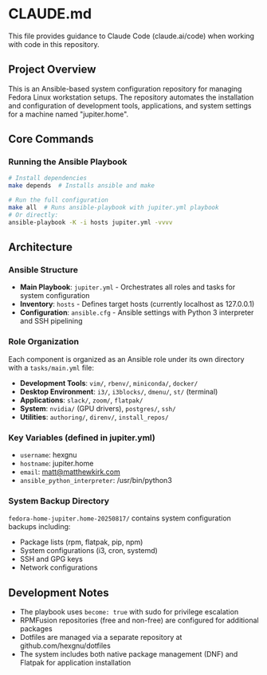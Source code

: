 # CLAUDE.md

This file provides guidance to Claude Code (claude.ai/code) when working with code in this repository.

## Project Overview

This is an Ansible-based system configuration repository for managing Fedora Linux workstation setups. The repository automates the installation and configuration of development tools, applications, and system settings for a machine named "jupiter.home".

## Core Commands

### Running the Ansible Playbook
```bash
# Install dependencies
make depends  # Installs ansible and make

# Run the full configuration
make all  # Runs ansible-playbook with jupiter.yml playbook
# Or directly:
ansible-playbook -K -i hosts jupiter.yml -vvvv
```

## Architecture

### Ansible Structure
- **Main Playbook**: `jupiter.yml` - Orchestrates all roles and tasks for system configuration
- **Inventory**: `hosts` - Defines target hosts (currently localhost as 127.0.0.1)
- **Configuration**: `ansible.cfg` - Ansible settings with Python 3 interpreter and SSH pipelining

### Role Organization
Each component is organized as an Ansible role under its own directory with a `tasks/main.yml` file:
- **Development Tools**: `vim/`, `rbenv/`, `miniconda/`, `docker/`
- **Desktop Environment**: `i3/`, `i3blocks/`, `dmenu/`, `st/` (terminal)
- **Applications**: `slack/`, `zoom/`, `flatpak/`
- **System**: `nvidia/` (GPU drivers), `postgres/`, `ssh/`
- **Utilities**: `authoring/`, `direnv/`, `install_repos/`

### Key Variables (defined in jupiter.yml)
- `username`: hexgnu
- `hostname`: jupiter.home
- `email`: matt@matthewkirk.com
- `ansible_python_interpreter`: /usr/bin/python3

### System Backup Directory
`fedora-home-jupiter.home-20250817/` contains system configuration backups including:
- Package lists (rpm, flatpak, pip, npm)
- System configurations (i3, cron, systemd)
- SSH and GPG keys
- Network configurations

## Development Notes

- The playbook uses `become: true` with sudo for privilege escalation
- RPMFusion repositories (free and non-free) are configured for additional packages
- Dotfiles are managed via a separate repository at github.com/hexgnu/dotfiles
- The system includes both native package management (DNF) and Flatpak for application installation